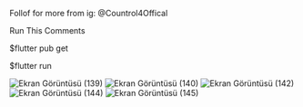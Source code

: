 Follof for more from ig: @Countrol4Offical

Run This Comments

$flutter pub get

$flutter run

![Ekran Görüntüsü (139)](https://user-images.githubusercontent.com/47148545/146824689-e440cadf-a32f-4a2d-9126-b6d7a93a304c.png)
![Ekran Görüntüsü (140)](https://user-images.githubusercontent.com/47148545/146824700-9d41ee75-3a5a-4541-b2ec-04f9eb0d9d7b.png)
![Ekran Görüntüsü (142)](https://user-images.githubusercontent.com/47148545/146824711-7736e2fb-feca-4893-82f6-b23fd70139f1.png)
![Ekran Görüntüsü (144)](https://user-images.githubusercontent.com/47148545/146824729-8ca54447-c23e-410f-9f74-fa0ddfc5a5b7.png)
![Ekran Görüntüsü (145)](https://user-images.githubusercontent.com/47148545/146824742-4cfbb251-7b3e-41b8-bc99-1b04210871fe.png)
